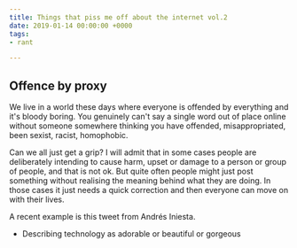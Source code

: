```yaml
---
title: Things that piss me off about the internet vol.2
date: 2019-01-14 00:00:00 +0000
tags:
- rant

---
```

## Offence by proxy

We live in a world these days where everyone is offended by everything and it's bloody boring. You genuinely can't say a single word out of place online without someone somewhere thinking you have offended, misappropriated, been sexist, racist, homophobic.

Can we all just get a grip? I will admit that in some cases people are deliberately intending to cause harm, upset or damage to a person or group of people, and that is not ok. But quite often people might just post something without realising the meaning behind what they are doing. In those cases it just needs a quick correction and then everyone can move on with their lives.

A recent example is this tweet from Andrés Iniesta.

* Describing technology as adorable or beautiful or gorgeous